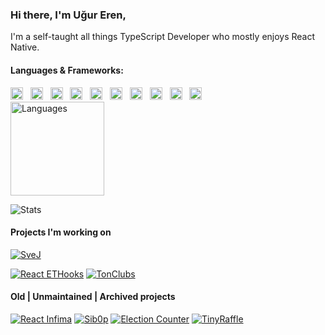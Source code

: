### Hi there, I'm Uğur Eren,
I'm a self-taught all things TypeScript Developer who mostly enjoys React Native.

#### Languages & Frameworks:

<div>
  <img height="20" alt="JavaScript" src="https://cdn.jsdelivr.net/gh/devicons/devicon/icons/javascript/javascript-original.svg" /> &nbsp;
  <img height="20" alt="TypeScript" src="https://cdn.jsdelivr.net/gh/devicons/devicon/icons/typescript/typescript-original.svg" /> &nbsp;
  <img height="20" alt="NodeJS" src="https://cdn.jsdelivr.net/gh/devicons/devicon/icons/nodejs/nodejs-original.svg" /> &nbsp;
  <img height="20" alt="React" src="https://cdn.jsdelivr.net/gh/devicons/devicon/icons/react/react-original.svg" /> &nbsp;
  <img height="20" alt="Swift" src="https://cdn.jsdelivr.net/gh/devicons/devicon/icons/swift/swift-original.svg" /> &nbsp;
  <img height="20" alt="Xcode" src="https://cdn.jsdelivr.net/gh/devicons/devicon/icons/xcode/xcode-original.svg" /> &nbsp;
  <img height="20" alt="Android Studio" src="https://cdn.jsdelivr.net/gh/devicons/devicon/icons/androidstudio/androidstudio-original.svg" /> &nbsp;
  <img height="20" alt="PHP" src="https://cdn.jsdelivr.net/gh/devicons/devicon/icons/php/php-original.svg" /> &nbsp;
  <img height="20" alt="GO" src="https://cdn.jsdelivr.net/gh/devicons/devicon/icons/go/go-original-wordmark.svg" /> &nbsp;
  <img height="20" alt="C#" src="https://cdn.jsdelivr.net/gh/devicons/devicon/icons/csharp/csharp-original.svg" />  
</div>

<picture>
  <source media="(prefers-color-scheme: dark)" srcset="https://github.com/ugur-eren/ugur-eren/assets/86152092/79459bea-2667-43c6-a5cf-843171bbc197">
  <img height="150" alt="Languages" src="https://github.com/ugur-eren/ugur-eren/assets/86152092/f6ef1d6e-e6ec-4443-b308-12beff648b63">
</picture>

![Stats](https://github-readme-stats.vercel.app/api?username=ugur-eren&theme=transparent&show_icons=true&hide=issues)


#### Projects I'm working on

[![SveJ](https://github-readme-stats.vercel.app/api/pin/?username=ugur-eren&repo=svej&theme=transparent&range=all_time)](https://github.com/ugur-eren/svej)

[![React ETHooks](https://github-readme-stats.vercel.app/api/pin/?username=incirlabs&repo=react-ethooks&theme=transparent&range=all_time)](https://github.com/incirlabs/react-ethooks)
[![TonClubs](https://github-readme-stats.vercel.app/api/pin/?username=TonClubs&repo=tonclubs-bot&theme=transparent&range=all_time)](https://github.com/TonClubs)


#### Old | Unmaintained | Archived projects

[![React Infima](https://github-readme-stats.vercel.app/api/pin/?username=ugur-eren&repo=react-infima&theme=transparent&range=all_time)](https://github.com/ugur-eren/react-infima)
[![Sib0p](https://github-readme-stats.vercel.app/api/pin/?username=ugur-eren&repo=sib0p&theme=transparent&range=all_time)](https://github.com/ugur-eren/sib0p)
[![Election Counter](https://github-readme-stats.vercel.app/api/pin/?username=ugur-eren&repo=election-counter&theme=transparent&range=all_time)](https://github.com/ugur-eren/election-counter)
[![TinyRaffle](https://github-readme-stats.vercel.app/api/pin/?username=ugur-eren&repo=tinyraffle&theme=transparent&range=all_time)](https://github.com/ugur-eren/tinyraffle)
